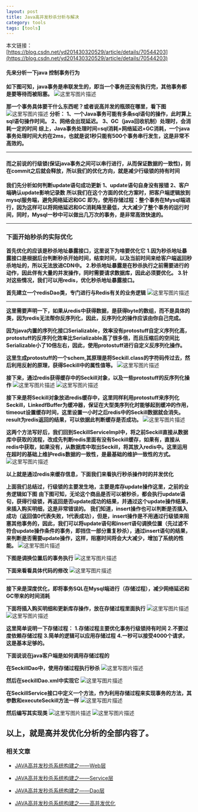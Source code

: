 ```yaml
---
layout: post
title: Java高并发秒杀分析与解决
category: tools
tags: [tools]
---
```

 本文链接：[https://blog.csdn.net/yd201430320529/article/details/70544203](https://blog.csdn.net/yd201430320529/article/details/70544203)


#### 先来分析一下java 控制事务行为

**如下图可知，java事务是串联发生的，即当一个事务还没有执行完，其他事务都是要等待而被阻塞。**
![这里写图片描述](https://img-blog.csdn.net/20170423201635593?watermark/2/text/aHR0cDovL2Jsb2cuY3Nkbi5uZXQveWQyMDE0MzAzMjA1Mjk=/font/5a6L5L2T/fontsize/400/fill/I0JBQkFCMA==/dissolve/70/gravity/SouthEast)

**那一个事务具体要干什么东西呢？或者说高并发的瓶颈在哪里，看下图**
![这里写图片描述](https://img-blog.csdn.net/20170423202419209?watermark/2/text/aHR0cDovL2Jsb2cuY3Nkbi5uZXQveWQyMDE0MzAzMjA1Mjk=/font/5a6L5L2T/fontsize/400/fill/I0JBQkFCMA==/dissolve/70/gravity/SouthEast)
**分析：**
**1、一个Java事务可能有多条sql语句的操作，此时算上sql语句操作时间。**
**2、网络会出现延迟。**
**3、GC（java回收机制）处理时，会消耗一定的时间**
**综上，Java事务处理时间=sql消耗+网络延迟+GC消耗，一个java事务处理时间大约在2ms，也就是说1秒只能有500个事务串行发生，这是非常不高效的。**

* * *

#### 而之前说的行级锁(保证java事务之间可以串行进行，从而保证数据的一致性)，则在commit之后就会释放，所以我们的优化方向，就是减少行级锁的持有时间

**我们先分析如何判断update语句成功更新**
**1、update语句自身没有报错**
**2、客户端确认update影响记录数**
**所以我们在这个方面的优化方案时，把客户端逻辑放到mysql服务端，避免网络延迟和GC**
**即为，使用存储过程：整个事务在Mysql端进行，因为这样可以将网络延迟和GC消耗降至最低，大大减少了整个事务的运行时间，同时，Mysql一秒中可以做出几万次的事务，是非常高效快速的。**

* * *

### 下面开始秒杀的实际优化

**首先优化的应该是秒杀地址暴露接口，这里说下为啥要优化它**
**1.因为秒杀地址暴露接口是根据后台判断秒杀开始时间，结束时间，以及当前时间来给客户端返回秒杀地址的，所以无法放进CDN中。**
**2.秒杀地址暴露是在秒杀执行之前需要进行的动作，因此伴有大量的并发操作，同时需要请求数据库，因此必须要优化。**
**3.针对这些情况，我们可以用redis，优化秒杀地址暴露接口。**

**首先建立一个redisDao类，专门进行与Redis有关的业务逻辑**
![这里写图片描述](https://img-blog.csdn.net/20170427111247199?watermark/2/text/aHR0cDovL2Jsb2cuY3Nkbi5uZXQveWQyMDE0MzAzMjA1Mjk=/font/5a6L5L2T/fontsize/400/fill/I0JBQkFCMA==/dissolve/70/gravity/SouthEast)

* * *

**这里需要声明一下，如果从redis中获得数据，是获得byte的数组，而不是具体的类，因为redis无法帮你反序列化，因此，反序列化的操作应该由你自己完成。**

**因为java内置的序列化接口Serializable，效率没有protostuff自定义序列化高，protostuff的反序列化效率比Serializable高了很多倍，而且压缩后的空间比Serializable小了10倍左右，因此，使用protostuff进行自定义反序列化操作。**

**这里生成protostuff的一个schem,其原理是将Seckill.class的字符码传过去，然后利用反射的原理，获得Seckill中的属性值等。**
![这里写图片描述](https://img-blog.csdn.net/20170427152245359?watermark/2/text/aHR0cDovL2Jsb2cuY3Nkbi5uZXQveWQyMDE0MzAzMjA1Mjk=/font/5a6L5L2T/fontsize/400/fill/I0JBQkFCMA==/dissolve/70/gravity/SouthEast)

**接下来，通过redis获得缓存中的Seckill对象，以及一些protostuff的反序列化操作**
![这里写图片描述](https://img-blog.csdn.net/20170427152922942?watermark/2/text/aHR0cDovL2Jsb2cuY3Nkbi5uZXQveWQyMDE0MzAzMjA1Mjk=/font/5a6L5L2T/fontsize/400/fill/I0JBQkFCMA==/dissolve/70/gravity/SouthEast)
![这里写图片描述](https://img-blog.csdn.net/20170427153258916?watermark/2/text/aHR0cDovL2Jsb2cuY3Nkbi5uZXQveWQyMDE0MzAzMjA1Mjk=/font/5a6L5L2T/fontsize/400/fill/I0JBQkFCMA==/dissolve/70/gravity/SouthEast)

**接下来是将Seckill对象放进redis缓存中，这里同样利用protostuff来序列化Seckill，LinkedfBuffer为缓冲器，保证在大型类序列化时能够起到缓冲的作用，timeout设置缓存时间，这里设置一小时之后redis中的Seckill数据就会消失。result为redis返回的结果，可以依据此判断缓存是否成功。**
![这里写图片描述](https://img-blog.csdn.net/20170427155124284?watermark/2/text/aHR0cDovL2Jsb2cuY3Nkbi5uZXQveWQyMDE0MzAzMjA1Mjk=/font/5a6L5L2T/fontsize/400/fill/I0JBQkFCMA==/dissolve/70/gravity/SouthEast)

**这两个方法写好后，我们回到SeckillServiceImpl中，将之前Seckill直接从数据库中获取的流程，改成先判断redis里面有没有Seckill缓存，如果有，直接从redis中获取，如果没有，从数据库中取出Seckill，将其放入redis中。这里运用在超时的基础上维护redis数据的一致性，是最基础的维护一致性的方式。**
![这里写图片描述](https://img-blog.csdn.net/20170427160333208?watermark/2/text/aHR0cDovL2Jsb2cuY3Nkbi5uZXQveWQyMDE0MzAzMjA1Mjk=/font/5a6L5L2T/fontsize/400/fill/I0JBQkFCMA==/dissolve/70/gravity/SouthEast)

**以上就是通过redis来缓存信息，下面我们来看执行秒杀操作时的并发优化**

**上面我们总结过，行级锁的主要发生地，主要是库存update操作这里，之前的业务逻辑如下图**
**由下图可知，无论这个商品是否可以被秒杀，都会执行update语句，获得行级锁，再返回是否update成功的结果，并通过这个update操作结果，来插入购买明细，这是非常错误的。**
**我们知道，insert操作也可以判断是否插入成功（返回值0代表失败，1代表成功），但是，insert操作是不用通过行级锁来阻塞其他事务的，因此，我们可以将update语句和insert语句调换位置（先过滤不符合update操作条件的事务，即挡住一部分重复秒杀），通过insert语句的结果，来判断是否需要update操作，这样，阻塞时间将会大大减少，增加了系统的性能。**
![这里写图片描述](https://img-blog.csdn.net/20170427164457622?watermark/2/text/aHR0cDovL2Jsb2cuY3Nkbi5uZXQveWQyMDE0MzAzMjA1Mjk=/font/5a6L5L2T/fontsize/400/fill/I0JBQkFCMA==/dissolve/70/gravity/SouthEast)

**下图是调换位置后的事务执行**
![这里写图片描述](https://img-blog.csdn.net/20170427165514297?watermark/2/text/aHR0cDovL2Jsb2cuY3Nkbi5uZXQveWQyMDE0MzAzMjA1Mjk=/font/5a6L5L2T/fontsize/400/fill/I0JBQkFCMA==/dissolve/70/gravity/SouthEast)

**下面来看看具体代码的修改**
![这里写图片描述](https://img-blog.csdn.net/20170427170216770?watermark/2/text/aHR0cDovL2Jsb2cuY3Nkbi5uZXQveWQyMDE0MzAzMjA1Mjk=/font/5a6L5L2T/fontsize/400/fill/I0JBQkFCMA==/dissolve/70/gravity/SouthEast)

* * *

**接下来是深度优化，即将事务SQL在Mysql端进行（存储过程），减少网络延迟和GC带来的时间消耗**

**下面将插入购买明细和更新库存操作，放在存储过程里面执行**
![这里写图片描述](https://img-blog.csdn.net/20170427173436443?watermark/2/text/aHR0cDovL2Jsb2cuY3Nkbi5uZXQveWQyMDE0MzAzMjA1Mjk=/font/5a6L5L2T/fontsize/400/fill/I0JBQkFCMA==/dissolve/70/gravity/SouthEast)
![这里写图片描述](https://img-blog.csdn.net/20170427173004809?watermark/2/text/aHR0cDovL2Jsb2cuY3Nkbi5uZXQveWQyMDE0MzAzMjA1Mjk=/font/5a6L5L2T/fontsize/400/fill/I0JBQkFCMA==/dissolve/70/gravity/SouthEast)

**这里简单说明一下存储过程：**
**1.存储过程主要优化事务行级锁持有时间**
**2.不要过度依赖存储过程**
**3.简单的逻辑可以应用存储过程**
**4.一秒可以接受4000个请求，这是基本足够的。**

**下面说说在java客户端是如何调用存储过程的**

**在SeckillDao中，使用存储过程执行秒杀**
![这里写图片描述](https://img-blog.csdn.net/20170427180200104?watermark/2/text/aHR0cDovL2Jsb2cuY3Nkbi5uZXQveWQyMDE0MzAzMjA1Mjk=/font/5a6L5L2T/fontsize/400/fill/I0JBQkFCMA==/dissolve/70/gravity/SouthEast)

**然后在seckillDao.xml中实现它**
![这里写图片描述](https://img-blog.csdn.net/20170427180607474?watermark/2/text/aHR0cDovL2Jsb2cuY3Nkbi5uZXQveWQyMDE0MzAzMjA1Mjk=/font/5a6L5L2T/fontsize/400/fill/I0JBQkFCMA==/dissolve/70/gravity/SouthEast)

**在SeckillService接口中定义一个方法，作为利用存储过程来实现事务的方法，其参数和executeSeckill方法一样**
![这里写图片描述](https://img-blog.csdn.net/20170427175443891?watermark/2/text/aHR0cDovL2Jsb2cuY3Nkbi5uZXQveWQyMDE0MzAzMjA1Mjk=/font/5a6L5L2T/fontsize/400/fill/I0JBQkFCMA==/dissolve/70/gravity/SouthEast)

**然后编写其实现类**
![这里写图片描述](https://img-blog.csdn.net/20170427181557870?watermark/2/text/aHR0cDovL2Jsb2cuY3Nkbi5uZXQveWQyMDE0MzAzMjA1Mjk=/font/5a6L5L2T/fontsize/400/fill/I0JBQkFCMA==/dissolve/70/gravity/SouthEast)
![这里写图片描述](https://img-blog.csdn.net/20170427181728687?watermark/2/text/aHR0cDovL2Jsb2cuY3Nkbi5uZXQveWQyMDE0MzAzMjA1Mjk=/font/5a6L5L2T/fontsize/400/fill/I0JBQkFCMA==/dissolve/70/gravity/SouthEast)

## 以上，就是高并发优化分析的全部内容了。



### 相关文章

*   [JAVA高并发秒杀系统构建之——Web层](https://blog.csdn.net/yd201430320529/article/details/70226619)
*   [JAVA高并发秒杀系统构建之——Service层](https://blog.csdn.net/yd201430320529/article/details/70196432)

*   [JAVA高并发秒杀系统构建之——Dao层](https://blog.csdn.net/lewky_liu/article/details/78159983)
*   [JAVA高并发秒杀系统构建之——高并发优化](https://blog.csdn.net/lewky_liu/article/details/78166080)


